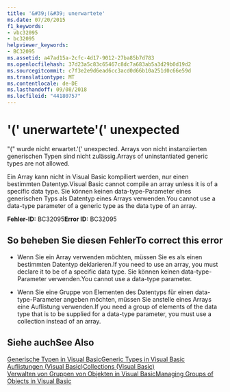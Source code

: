 ```yaml
---
title: '&#39;(&#39; unerwartete'
ms.date: 07/20/2015
f1_keywords:
- vbc32095
- bc32095
helpviewer_keywords:
- BC32095
ms.assetid: a47ad15a-2cfc-4d17-9012-27ba85b7d783
ms.openlocfilehash: 37d23a5c83c65467c8dc7a683ab5a3d29b0d19d2
ms.sourcegitcommit: c7f3e2e9d6ead6cc3acd0d66b10a251d0c66e59d
ms.translationtype: MT
ms.contentlocale: de-DE
ms.lasthandoff: 09/08/2018
ms.locfileid: "44180757"
---
```

# <a name="3939-unexpected"></a><span data-ttu-id="514d9-102">&#39;(&#39; unerwartete</span><span class="sxs-lookup"><span data-stu-id="514d9-102">&#39;(&#39; unexpected</span></span>
<span data-ttu-id="514d9-103">"(" wurde nicht erwartet.</span><span class="sxs-lookup"><span data-stu-id="514d9-103">'(' unexpected.</span></span> <span data-ttu-id="514d9-104">Arrays von nicht instanziierten generischen Typen sind nicht zulässig.</span><span class="sxs-lookup"><span data-stu-id="514d9-104">Arrays of uninstantiated generic types are not allowed.</span></span>  
  
 <span data-ttu-id="514d9-105">Ein Array kann nicht in Visual Basic kompiliert werden, nur einen bestimmten Datentyp.</span><span class="sxs-lookup"><span data-stu-id="514d9-105">Visual Basic cannot compile an array unless it is of a specific data type.</span></span> <span data-ttu-id="514d9-106">Sie können keinen data-type-Parameter eines generischen Typs als Datentyp eines Arrays verwenden.</span><span class="sxs-lookup"><span data-stu-id="514d9-106">You cannot use a data-type parameter of a generic type as the data type of an array.</span></span>  
  
 <span data-ttu-id="514d9-107">**Fehler-ID:** BC32095</span><span class="sxs-lookup"><span data-stu-id="514d9-107">**Error ID:** BC32095</span></span>  
  
## <a name="to-correct-this-error"></a><span data-ttu-id="514d9-108">So beheben Sie diesen Fehler</span><span class="sxs-lookup"><span data-stu-id="514d9-108">To correct this error</span></span>  
  
-   <span data-ttu-id="514d9-109">Wenn Sie ein Array verwenden möchten, müssen Sie es als einen bestimmten Datentyp deklarieren.</span><span class="sxs-lookup"><span data-stu-id="514d9-109">If you need to use an array, you must declare it to be of a specific data type.</span></span> <span data-ttu-id="514d9-110">Sie können keinen data-type-Parameter verwenden.</span><span class="sxs-lookup"><span data-stu-id="514d9-110">You cannot use a data-type parameter.</span></span>  
  
-   <span data-ttu-id="514d9-111">Wenn Sie eine Gruppe von Elementen des Datentyps für einen data-type-Parameter angeben möchten, müssen Sie anstelle eines Arrays eine Auflistung verwenden.</span><span class="sxs-lookup"><span data-stu-id="514d9-111">If you need a group of elements of the data type that is to be supplied for a data-type parameter, you must use a collection instead of an array.</span></span>  
  
## <a name="see-also"></a><span data-ttu-id="514d9-112">Siehe auch</span><span class="sxs-lookup"><span data-stu-id="514d9-112">See Also</span></span>  
 [<span data-ttu-id="514d9-113">Generische Typen in Visual Basic</span><span class="sxs-lookup"><span data-stu-id="514d9-113">Generic Types in Visual Basic</span></span>](../../visual-basic/programming-guide/language-features/data-types/generic-types.md)  
 [<span data-ttu-id="514d9-114">Auflistungen (Visual Basic)</span><span class="sxs-lookup"><span data-stu-id="514d9-114">Collections (Visual Basic)</span></span>](~/docs/visual-basic/programming-guide/concepts/collections.md)  
 [<span data-ttu-id="514d9-115">Verwalten von Gruppen von Objekten in Visual Basic</span><span class="sxs-lookup"><span data-stu-id="514d9-115">Managing Groups of Objects in Visual Basic</span></span>](https://msdn.microsoft.com/library/50be4910-4732-4d5f-a18a-055a162e9037)
